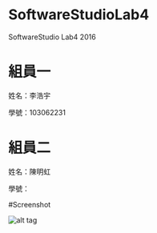 # SoftwareStudioLab4
SoftwareStudio Lab4 2016

# 組員一

姓名：李浩宇

學號：103062231

# 組員二

姓名：陳明虹

學號：

#Screenshot

![alt tag](/csc.png)